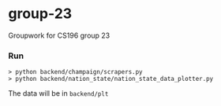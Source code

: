 # group-23
Groupwork for CS196 group 23

### Run
```
> python backend/champaign/scrapers.py
> python backend/nation_state/nation_state_data_plotter.py
```
The data will be in `backend/plt`
